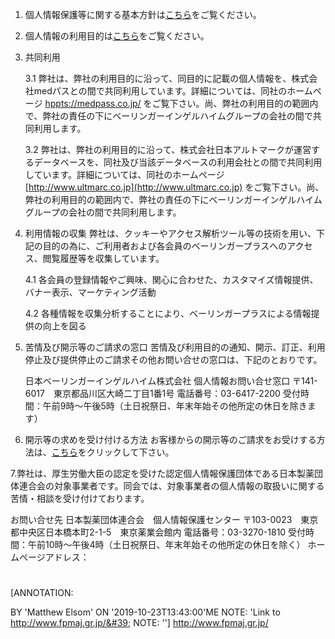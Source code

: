 

1. 個人情報保護等に関する基本方針は[こちら](#)をご覧ください。
2. 個人情報の利用目的は[こちら](#)をご覧ください。 
3. 共同利用 
	
	3.1 弊社は、弊社の利用目的に沿って、同目的に記載の個人情報を、株式会社medパスとの間で共同利用しています。詳細については、同社のホームページ [hppts://medpass.co.jp/](https://medpass.co.jp) をご覧下さい。尚、弊社の利用目的の範囲内で、弊社の責任の下にベーリンガーインゲルハイムグループの会社の間で共同利用します。
	
	3.2 弊社は、弊社の利用目的に沿って、株式会社日本アルトマークが運営するデータベースを、同社及び当該データベースの利用会社との間で共同利用しています。詳細については、同社のホームページ [http://www.ultmarc.co.jp](http://www.ultmarc.co.jp) をご覧下さい。尚、弊社の利用目的の範囲内で、弊社の責任の下にベーリンガーインゲルハイムグループの会社の間で共同利用します。

4. 利用情報の収集
弊社は、クッキーやアクセス解析ツール等の技術を用い、下記の目的の為に、ご利用者および各会員のベーリンガープラスへのアクセス、閲覧履歴等を収集しています。

	  4.1 各会員の登録情報やご興味、関心に合わせた、カスタマイズ情報提供、バナー表示、マーケティング活動
	  
	  4.2 各種情報を収集分析することにより、ベーリンガープラスによる情報提供の向上を図る

5. 苦情及び開示等のご請求の窓口
苦情及び利用目的の通知、開示、訂正、利用停止及び提供停止のご請求その他お問い合せの窓口は、下記のとおりです。
	
	日本ベーリンガーインゲルハイム株式会社
	個人情報お問い合せ窓口
	〒141-6017　東京都品川区大崎二丁目1番1号
	電話番号：03-6417-2200
	受付時間：午前9時～午後5時（土日祝祭日、年末年始その他所定の休日を除きます）

6. 開示等の求めを受け付ける方法
お客様からの開示等のご請求をお受けする方法は、[こちら](#)をクリックして下さい。

7.弊社は、厚生労働大臣の認定を受けた認定個人情報保護団体である日本製薬団体連合会の対象事業者です。同会では、対象事業者の個人情報の取扱いに関する苦情・相談を受け付けております。

お問い合せ先
日本製薬団体連合会　個人情報保護センター
〒103-0023　東京都中央区日本橋本町2-1-5　東京薬業会館内
電話番号：03-3270-1810
受付時間：午前10時～午後4時（土日祝祭日、年末年始その他所定の休日を除く）
ホームページアドレス：
#
[ANNOTATION:

BY &#39;Matthew Elsom&#39;
ON &#39;2019-10-23T13:43:00&#39;ME
NOTE: &#39;Link to http://www.fpmaj.gr.jp/&#39;
NOTE: &#39;&#39;]
http://www.fpmaj.gr.jp/
<!--stackedit_data:
eyJoaXN0b3J5IjpbLTgzNTA4ODU0MV19
-->